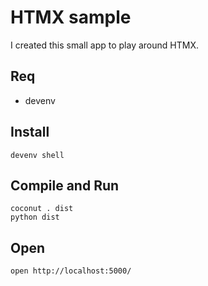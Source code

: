 # HTMX sample

I created this small app to play around HTMX.

## Req

* devenv

## Install

```
devenv shell
```

## Compile and Run

```
coconut . dist
python dist
```

## Open

```
open http://localhost:5000/
```
